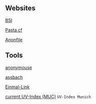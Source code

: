 ## Websites

[BSI](https://bsi-fuer-buerger.de)

[Pasta.cf](https://pasta.cf)

[Anonfile](https://anonfile.com)



Tools
------
[anonymouse](http://anonymouse.org)

[assbach](https://assbach.com/tools/)

[Einmal-Link](https://message.jweiland.net)

[current UV-Index (MUC)](https://uvi.bfs.de/Tagesgrafiken/EEr_Muenchen_today.png)  `UV-Index Munich`
